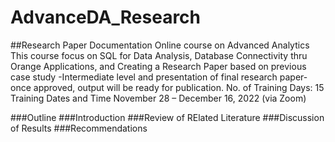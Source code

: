 # AdvanceDA_Research

##Research Paper Documentation
Online course on Advanced Analytics
This course focus on SQL for Data Analysis, Database Connectivity thru
Orange Applications, and Creating a Research Paper based on previous case
study -Intermediate level and presentation of final research paper- once approved,
output will be ready for publication.
No. of Training Days: 15
Training Dates and Time November 28 – December 16, 2022 (via Zoom)

###Outline
###Introduction
###Review of RElated Literature
###Discussion of Results
###Recommendations

